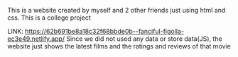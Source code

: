 This is a website created by myself and 2 other friends just using html and css. This is a college project

LINK: https://62b691be8a18c32f68bbde0b--fanciful-figolla-ec3e49.netlify.app/
Since we did not used any data or store data(JS), the website just shows the latest films and the ratings and reviews of that movie
